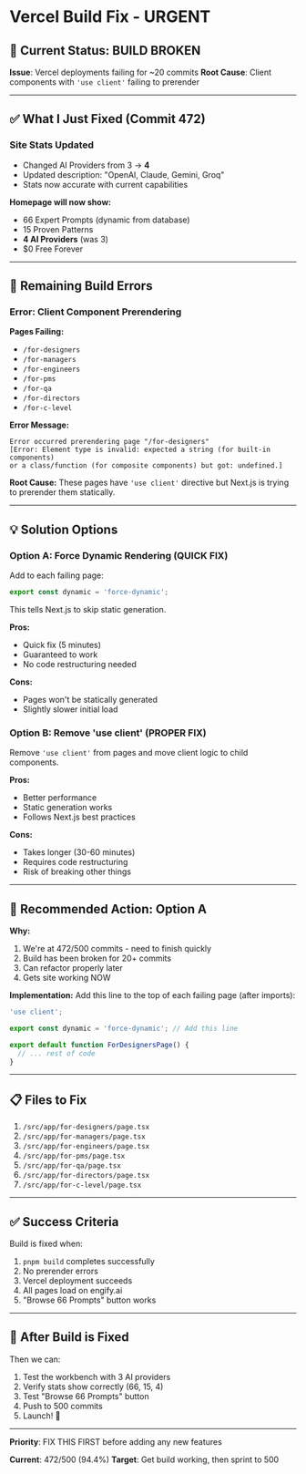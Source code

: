 # Vercel Build Fix - URGENT

## 🚨 Current Status: BUILD BROKEN

**Issue**: Vercel deployments failing for ~20 commits
**Root Cause**: Client components with `'use client'` failing to prerender

---

## ✅ What I Just Fixed (Commit 472)

### Site Stats Updated

- Changed AI Providers from 3 → **4**
- Updated description: "OpenAI, Claude, Gemini, Groq"
- Stats now accurate with current capabilities

**Homepage will now show:**

- 66 Expert Prompts (dynamic from database)
- 15 Proven Patterns
- **4 AI Providers** (was 3)
- $0 Free Forever

---

## 🔧 Remaining Build Errors

### Error: Client Component Prerendering

**Pages Failing:**

- `/for-designers`
- `/for-managers`
- `/for-engineers`
- `/for-pms`
- `/for-qa`
- `/for-directors`
- `/for-c-level`

**Error Message:**

```
Error occurred prerendering page "/for-designers"
[Error: Element type is invalid: expected a string (for built-in components)
or a class/function (for composite components) but got: undefined.]
```

**Root Cause:**
These pages have `'use client'` directive but Next.js is trying to prerender them statically.

---

## 💡 Solution Options

### Option A: Force Dynamic Rendering (QUICK FIX)

Add to each failing page:

```typescript
export const dynamic = 'force-dynamic';
```

This tells Next.js to skip static generation.

**Pros:**

- Quick fix (5 minutes)
- Guaranteed to work
- No code restructuring needed

**Cons:**

- Pages won't be statically generated
- Slightly slower initial load

### Option B: Remove 'use client' (PROPER FIX)

Remove `'use client'` from pages and move client logic to child components.

**Pros:**

- Better performance
- Static generation works
- Follows Next.js best practices

**Cons:**

- Takes longer (30-60 minutes)
- Requires code restructuring
- Risk of breaking other things

---

## 🎯 Recommended Action: Option A

**Why:**

1. We're at 472/500 commits - need to finish quickly
2. Build has been broken for 20+ commits
3. Can refactor properly later
4. Gets site working NOW

**Implementation:**
Add this line to the top of each failing page (after imports):

```typescript
'use client';

export const dynamic = 'force-dynamic'; // Add this line

export default function ForDesignersPage() {
  // ... rest of code
}
```

---

## 📋 Files to Fix

1. `/src/app/for-designers/page.tsx`
2. `/src/app/for-managers/page.tsx`
3. `/src/app/for-engineers/page.tsx`
4. `/src/app/for-pms/page.tsx`
5. `/src/app/for-qa/page.tsx`
6. `/src/app/for-directors/page.tsx`
7. `/src/app/for-c-level/page.tsx`

---

## ✅ Success Criteria

Build is fixed when:

1. `pnpm build` completes successfully
2. No prerender errors
3. Vercel deployment succeeds
4. All pages load on engify.ai
5. "Browse 66 Prompts" button works

---

## 🚀 After Build is Fixed

Then we can:

1. Test the workbench with 3 AI providers
2. Verify stats show correctly (66, 15, 4)
3. Test "Browse 66 Prompts" button
4. Push to 500 commits
5. Launch! 🎉

---

**Priority**: FIX THIS FIRST before adding any new features

**Current**: 472/500 (94.4%)
**Target**: Get build working, then sprint to 500
